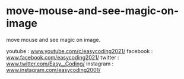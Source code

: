 # move-mouse-and-see-magic-on-image
move mouse and see magic on image.

youtube : www.youtube.com/c/easycoding2021/
facebook : www.facebook.com/easycoding2021/
twitter : www.twitter.com/Easy__Coding/
instagram : www.instagram.com/easycoding2001/
